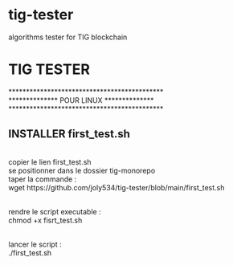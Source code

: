 # tig-tester
algorithms tester for TIG blockchain 
<H1>TIG TESTER</H1>
********************************************<br/>
************** POUR LINUX **************<br/>
********************************************<br/>
<h2>INSTALLER first_test.sh</h2><br/>
copier le lien first_test.sh<br/>
se positionner dans le dossier tig-monorepo<br/>
taper la commande :<br/>
wget https://github.com/joly534/tig-tester/blob/main/first_test.sh<br/><br/>

rendre le script executable :<br/>
chmod +x fisrt_test.sh<br/><br/>

lancer le script :<br/>
./first_test.sh<br/>

